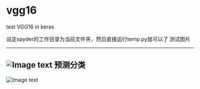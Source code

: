 # vgg16
test VGG16 in keras

设定spyder的工作目录为当前文件夹，然后直接运行temp.py就可以了
测试图片

----
![Image text](https://github.com/handsomeboy/vgg16/blob/master/bagel.jpg)
预测分类
----
![Image text](https://github.com/handsomeboy/vgg16/blob/master/bagel_pred.png)
